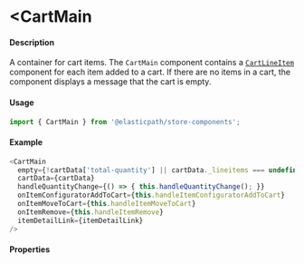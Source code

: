# <CartMain

#### Description

A container for cart items. The `CartMain` component contains a [`CartLineItem`](../CartLineItem/README.md) component for each item added to a cart. If there are no items in a cart, the component displays a message that the cart is empty.

#### Usage

```js
import { CartMain } from '@elasticpath/store-components';
```

#### Example

```js
<CartMain
  empty={!cartData['total-quantity'] || cartData._lineitems === undefined}
  cartData={cartData}
  handleQuantityChange={() => { this.handleQuantityChange(); }}
  onItemConfiguratorAddToCart={this.handleItemConfiguratorAddToCart}
  onItemMoveToCart={this.handleItemMoveToCart}
  onItemRemove={this.handleItemRemove}
  itemDetailLink={itemDetailLink}
/>
```

#### Properties

<!-- PROPS -->
